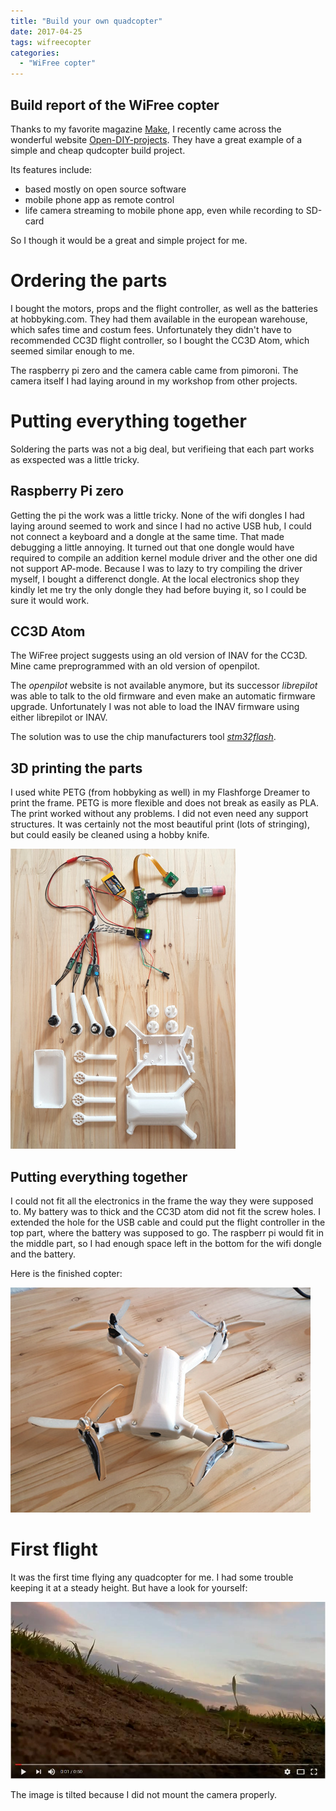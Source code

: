 ```yaml
---
title: "Build your own quadcopter"
date: 2017-04-25
tags: wifreecopter
categories:
  - "WiFree copter"
---
```

## Build report of the WiFree copter
Thanks to my favorite magazine [Make](https://www.heise.de/make), I recently came across the wonderful website [Open-DIY-projects](http://www.open-diy-projects.com).
They have a great example of a simple and cheap qudcopter build project. 

Its features include:

* based mostly on open source software
* mobile phone app as remote control
* life camera streaming to mobile phone app, even while recording to SD-card

So I though it would be a great and simple project for me.

# Ordering the parts

I bought the motors, props and the flight controller, as well as the batteries at hobbyking.com. They had them available in the european warehouse, which safes time and costum fees. Unfortunately they didn't have to recommended CC3D flight controller, so I bought the CC3D Atom, which seemed similar enough to me.

The raspberry pi zero and the camera cable came from pimoroni. The camera itself I had laying around in my workshop from other projects.

# Putting everything together

Soldering the parts was not a big deal, but verifieing that each part works as exspected was a little tricky.

## Raspberry Pi zero

Getting the pi the work was a little tricky. None of the wifi dongles I had laying around seemed to work and since I had no active USB hub, I could not connect a keyboard and a dongle at the same time. That made debugging a little annoying.
It turned out that one dongle would have required to compile an addition kernel module driver and the other one did not support AP-mode.
Because I was to lazy to try compiling the driver myself, I bought a differenct dongle. At the local electronics shop they kindly let me try the only dongle they had before buying it, so I could be sure it would work.

## CC3D Atom

The WiFree project suggests using an old version of INAV for the CC3D. Mine came preprogrammed with an old version of openpilot.

The *openpilot* website is not available anymore, but its successor *librepilot* was able to talk to the old firmware and even make an automatic firmware upgrade. Unfortunately I was not able to load the INAV firmware using either librepilot or INAV.

The solution was to use the chip manufacturers tool [*stm32flash*](https://aur.archlinux.org/packages/stm32flash/).

## 3D printing the parts

I used white PETG (from hobbyking as well) in my Flashforge Dreamer to print the frame. PETG is more flexible and does not break as easily as PLA. The print worked without any problems. I did not even need any support structures. It was certainly not the most beautiful print (lots of stringing), but could easily be cleaned using a hobby knife.

[![Overview of WiFree copter parts](/assets/images/wifree/overview_thumb.jpg)](/assets/images/wifree/overview.jpg)

## Putting everything together

I could not fit all the electronics in the frame the way they were supposed to. My battery was to thick and the CC3D atom did not fit the screw holes. I extended the hole for the USB cable and could put the flight controller in the top part, where the battery was supposed to go. The raspberr pi would fit in the middle part, so I had enough space left in the bottom for the wifi dongle and the battery. 

Here is the finished copter:

[![Finished WiFree copter](/assets/images/wifree/finished_front_thumb.jpg)](/assets/images/wifree/finished_front.jpg)


# First flight

It was the first time flying any quadcopter for me. I had some trouble keeping it at a steady height. But have a look for yourself:

[![First flight](/assets/images/yt/wifree-copter.jpg)](https://youtu.be/ZS2hGsVXJx4 "click to play video on youtube")

The image is tilted because I did not mount the camera properly.

